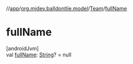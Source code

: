 //[app](../../../index.md)/[org.mjdev.balldontlie.model](../index.md)/[Team](index.md)/[fullName](full-name.md)

# fullName

[androidJvm]\
val [fullName](full-name.md): [String](https://kotlinlang.org/api/latest/jvm/stdlib/kotlin/-string/index.html)? = null
